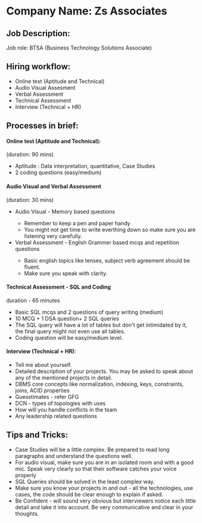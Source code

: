 # **Company Name: Zs Associates**

## **Job Description:**
 
Job role: BTSA (Business Technology Solutions Associate)

## **Hiring workflow:**

  
<ul>
<li>Online test (Aptitude and Technical) </li>
<li>Audio Visual Assesment</li>
<li>Verbal Assessment</li>
<li>Technical Assessment</li>
<li>Interview (Technical + HR)</li>
</ul>

## **Processes in brief:**

<h4>Online test (Aptitude and Technical):</h4>
(duration: 90 mins)
<ul>
    <li>Aptitude : Data interpretation, quantitative, Case Studies</li>
    <li>2 coding questions (easy/medium)</li>
</ul>

<h4>Audio Visual and Verbal Assessment </h4>

(duration: 30 mins)

<ul>
    <li>Audio Visual - Memory based questions </li>
    <ul>
         <li>Remember to keep a pen and paper handy</li>
           <li>You might not get time to write everthing down so make sure you are listening very carefully.</li>
    </ul>
    <li>Verbal Assessment - English Grammer based mcqs and repetition questions</li>
    <ul>
    <li>Basic english topics like tenses, subject verb agreement should be fluent.</li>
    <li>Make sure you speak with clarity.
    </ul>
</ul>

<h4>Technical Assessment - SQL and Coding</h4>
duration - 65 minutes
<ul>
    <li>Basic SQL mcqs and 2 questions of query writing (medium)</li>
    <li>10 MCQ + 1 DSA question+ 2 SQL queries</li>
    <li>The SQL query will have a lot of tables but don't get intimidated by it, the final query might not even use all tables.</li>
    <li>Coding question will be easy/medium level.</li>
</ul>

<h4>Interview (Technical + HR):</h4>

<ul>
    <li>Tell me about yourself.</li>
    <li>Detailed description of your projects. You may be asked to speak about any of the mentioned projects in detail.</li>
    <li>DBMS core concepts like normalization, indexing, keys, constraints, joins, ACID properties</li>
    <li>Guesstimates - refer GFG</li>
    <li>DCN - types of topologies with uses</li>
    <li>How will you handle conflicts in the team</li>
    <li>Any leadership related questions</li>
</ul>

## **Tips and Tricks:**

<ul>
    <li>Case Studies will be a little complex. Be prepared to read long paragraphs and understand the questions well.</li>
    <li>For audio visual, make sure you are in an isolated room and with a good mic. Speak very clearly so that their software catches your voice properly</li>
    <li>SQL Queries should be solved in the least complex way.</li>
    <li>Make sure you know your projects in and out - all the technologies, use cases, the code should be clear enough to explain if asked.</li>
    <li>Be Confident - will sound very obvious but interviewers notice each little detail and take it into account. Be very communicative and clear in your thoughts.</li>
</ul>
